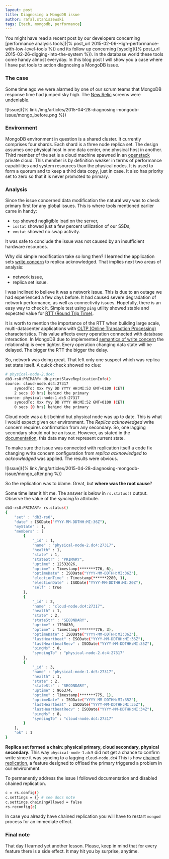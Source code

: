 ```yaml
---
layout: post
title: Diagnosing a MongoDB issue
author: rafal.staniszewski
tags: [tech, mongodb, performance]
---
```

You might have read a recent post by our developers concerning [performance analysis tools]({% post_url 2015-02-06-High-performance-with-low-level-tools %}) and its follow up concerning [sysdig]({% post_url 2015-02-26-digging-into-the-system %}).
In the database world these tools come handy almost everyday. In this blog post
I will show you a case where I have put tools to action diagnosing a MongoDB issue.

### The case

Some time ago we were alarmed by one of our scrum teams that MongoDB
response time had jumped sky high. The [New Relic](http://newrelic.com) screens were undeniable.

![Issue]({% link /img/articles/2015-04-28-diagnosing-mongodb-issue/mongo_before.png %})

### Environment

MongoDB environment in question is a shared cluster. It currently comprises four shards.
Each shard is a three node replica set. The design assumes one physical host in one data center,
one physical host in another. Third member of the set is a cloud machine spawned in an [openstack](https://www.openstack.org)
private cloud. This member is by definition weaker in terms of performance capabilities
and system resources than the physical nodes. It is used to form a quorum
and to keep a third data copy, just in case. It also has priority set to zero so that
it is never promoted to primary.

### Analysis

Since the issue concerned data modification the natural way was to check primary first
for any global issues. This is where tools mentioned earlier came in handy:

* `top` showed negligible load on the server,
* `iostat` showed just a few percent utilization of our SSDs,
* `vmstat` showed no swap activity.

It was safe to conclude the issue was not caused by an insufficient hardware resources.

Why did simple modification take so long then? I learned the application sets
[write concern](http://docs.mongodb.org/manual/core/write-concern) to replica acknowledged. That implies next two areas of analysis:

* network issue,
* replica set issue.

I was inclined to believe it was a network issue. This is due to an outage we had experienced
a few days before. It had caused severe degradation of network performance,
as well as connectivity issues. Hopefully, there is an easy way to check it.
Simple test using `ping` utility showed stable and expected value for [RTT (Round Trip Time)](http://en.wikipedia.org/wiki/Round-trip_delay_time).

It is worth to mention the importance of the RTT when building large scale,
multi-datacenter applications with [OLTP (Online Transaction Processing)](http://en.wikipedia.org/wiki/Online_transaction_processing) characteristics.
This value affects every operation connected with database interaction.
In MongoDB due to implemented [semantics of write concern](http://docs.mongodb.org/manual/core/write-concern) the relationship
is even tighter. Every operation changing data state will be delayed.
The bigger the RTT the bigger the delay.

So, network was doing great. That left only one suspect which was replica set state itself.
A quick check showed no clue:

```bash
# physical-node-2.dc4:
db3-rs0:PRIMARY> db.printSlaveReplicationInfo()
source: cloud-node.dc4:27317
    syncedTo: Xxx Yyy DD YYYY HH:MI:53 GMT+0100 (CET)
    2 secs (0 hrs) behind the primary
source: physical-node-1.dc5:27317
    syncedTo: Xxx Yyy DD YYYY HH:MI:52 GMT+0100 (CET)
    0 secs (0 hrs) behind the primary
```

Cloud node was a bit behind but physical node was up to date. This is what I would expect
given our environment. The *Replica acknowledged* write concern requires confirmation
from any secondary. So, one lagging secondary should not be an issue. However, as stated in the [documentation](http://docs.mongodb.org/manual/reference/command/replSetGetStatus/#dbcmd.replSetGetStatus),
this data may not represent current state.

To make sure the issue was connected with replication itself a code fix changing
write concern configuration from *replica acknowledged* to *acknowledged* was applied.
The results were obvious.

![Issue]({% link /img/articles/2015-04-28-diagnosing-mongodb-issue/mongo_after.png %})

So the replication was to blame. Great, but **where was the root cause**?

Some time later it hit me. The answer is below in `rs.status()` output. Observe the value of the *syncingTo* attribute.

```bash
db3-rs0:PRIMARY> rs.status()
{
    "set" : "db3-rs0",
    "date" : ISODate("YYYY-MM-DDTHH:MI:36Z"),
    "myState" : 1,
    "members" : [
        {
            "_id" : 1,
            "name" : "physical-node-2.dc4:27317",
            "health" : 1,
            "state" : 1,
            "stateStr" : "PRIMARY",
            "uptime" : 12532826,
            "optime" : Timestamp(*******776, 6),
            "optimeDate" : ISODate("YYYY-MM-DDTHH:MI:36Z"),
            "electionTime" : Timestamp(******2280, 1),
            "electionDate" : ISODate("YYYY-MM-DDTHH:MI:20Z"),
            "self" : true
        },
        {
            "_id" : 2,
            "name" : "cloud-node.dc4:27317",
            "health" : 1,
            "state" : 2,
            "stateStr" : "SECONDARY",
            "uptime" : 1700830,
            "optime" : Timestamp(*******776, 3),
            "optimeDate" : ISODate("YYYY-MM-DDTHH:MI:36Z"),
            "lastHeartbeat" : ISODate("YYYY-MM-DDTHH:MI:36Z"),
            "lastHeartbeatRecv" : ISODate("YYYY-MM-DDTHH:MI:35Z"),
            "pingMs" : 0,
            "syncingTo" : "physical-node-2.dc4:27317"
        },
        {
            "_id" : 3,
            "name" : "physical-node-1.dc5:27317",
            "health" : 1,
            "state" : 2,
            "stateStr" : "SECONDARY",
            "uptime" : 966374,
            "optime" : Timestamp(*******775, 1),
            "optimeDate" : ISODate("YYYY-MM-DDTHH:MI:35Z"),
            "lastHeartbeat" : ISODate("YYYY-MM-DDTHH:MI:35Z"),
            "lastHeartbeatRecv" : ISODate("YYYY-MM-DDTHH:MI:34Z"),
            "pingMs" : 8,
            "syncingTo" : "cloud-node.dc4:27317"
        }
    ],
    "ok" : 1
}
```

**Replica set formed a chain: physical primary, cloud secondary, physical secondary.**
This way `physical-node-1.dc5` did not get a chance to confirm write since it was
syncing to a lagging `cloud-node.dc4`
This is how [chained replication](http://docs.mongodb.org/manual/tutorial/manage-chained-replication), a feature designed to offload the primary triggered a problem in our environment.

To permanently address the issue I followed documentation and disabled chained replication.


```bash
c = rs.config()
c.settings = {} # see docs note
c.settings.chainingAllowed = false
rs.reconfig(c)
```

In case you already have chained replication you will have to restart `mongod` process for an immediate effect.

### Final note

That day I learned yet another lesson. Please, keep in mind that for every
feature there is a side effect. It may hit you by surprise, anytime.
